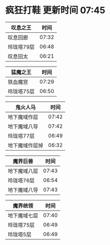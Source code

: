 # 疯狂打鞋 更新时间 07:45

| 叹息之王   | 时间    |
|--------|-------|
| 叹息回廊 | 07:32 |
| 玲珑塔79层 | 06:48 |
| 叹息回太 | 06:21 |

| 猛魔之王   | 时间    |
|--------|-------|
| 铁血魔宫 | 07:29 |
| 玲珑塔75层 | 06:50 |

| 鬼火人马   | 时间    |
|--------|-------|
| 地下魔域作层 | 07:42 |
| 地下魔域八导 | 07:42 |
| 玲珑塔77层 | 06:49 |
| 地下魔域作层掉 | 06:32 |

| 魔界巨兽   | 时间    |
|--------|-------|
| 地下魔域八层 | 07:43 |
| 玲珑塔76层 | 06:54 |
| 地下魔域八导 | 07:43 |

| 魔界统领   | 时间    |
|--------|-------|
| 地下魔域七层 | 07:40 |
| 玲珑塔75层 | 06:49 |
| 玲珑塔5层 | 06:49 |